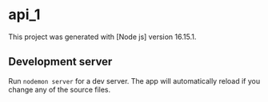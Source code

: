 # api_1

This project was generated with [Node js] version 16.15.1.

## Development server

Run `nodemon server` for a dev server. The app will automatically reload if you change any of the source files.